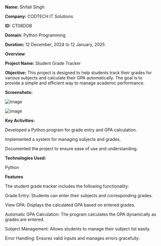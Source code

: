 **Name:** Shifali Singh

**Company:** CODTECH IT Solutions

**ID:** CT08DOB

**Domain:** Python Programming

**Duration:** 12 December, 2024 to 12 January, 2025


**Overview**

**Project Name:** Student Grade Tracker

**Objective:** This project is designed to help students track their grades for various subjects and calculate their GPA automatically. The goal is to provide a simple and efficient way to manage academic performance.

**Screenshots:**

![image](https://github.com/user-attachments/assets/5a651456-f47d-4325-87f4-98527a7344b7)

![image](https://github.com/user-attachments/assets/55daabb5-0756-4aa7-96f9-9fe918323d46)


**Key Activities:**

Developed a Python program for grade entry and GPA calculation.

Implemented a system for managing subjects and grades.

Documented the project to ensure ease of use and understanding.

**Technologies Used:**

Python 

**Features**

The student grade tracker includes the following functionality:

Grade Entry: Students can enter their subjects and corresponding grades.

View GPA: Displays the calculated GPA based on entered grades.

Automatic GPA Calculation: The program calculates the GPA dynamically as grades are entered.

Subject Management: Allows students to manage their subject list easily.

Error Handling: Ensures valid inputs and manages errors gracefully.
